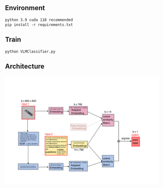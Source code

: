 ## Environment

~~~
python 3.9 cuda 118 recommended
pip install -r requirements.txt
~~~

## Train

~~~
python VLMClassifier.py
~~~

## Architecture
![Architecture](./diagrams/architecture2.svg)